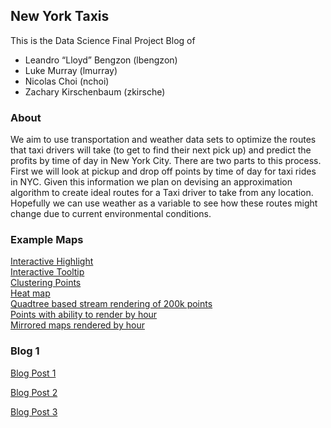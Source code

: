 ## New York Taxis

This is the Data Science Final Project Blog of
- Leandro “Lloyd” Bengzon (lbengzon)
- Luke Murray (lmurray)
- Nicolas Choi (nchoi)
- Zachary Kirschenbaum (zkirsche)

### About

We aim to use transportation and weather data sets to optimize the routes that taxi drivers will take (to get to find their next pick up) and predict the profits by time of day in New York City. There are two parts to this process. First we will look at pickup and drop off points by time of day for taxi rides in NYC. Given this information we plan on devising an approximation algorithm to create ideal routes for a Taxi driver to take from any location. Hopefully we can use weather as a variable to see how these routes might change due to current environmental conditions.

### Example Maps
[Interactive Highlight](https://nchoi.github.io/NewYorkTaxis/maps/interactiveHighlightMap.html)  
[Interactive Tooltip](https://nchoi.github.io/NewYorkTaxis/maps/toolTip.html)  
[Clustering Points](https://nchoi.github.io/NewYorkTaxis/maps/clusters.html)  
[Heat map](https://nchoi.github.io/NewYorkTaxis/maps/heatmap.html)  
[Quadtree based stream rendering of 200k points](https://nchoi.github.io/NewYorkTaxis/maps/canvasQuadtreeStreamRender.html)  
[Points with ability to render by hour](https://nchoi.github.io/NewYorkTaxis/maps/hourlyPoints.html)  
[Mirrored maps rendered by hour](https://nchoi.github.io/NewYorkTaxis/maps/syncHourlyPoints.html)

### Blog 1
[Blog Post 1](https://nchoi.github.io/NewYorkTaxis/blogpost1.html)

[Blog Post 2](https://nchoi.github.io/NewYorkTaxis/blogpost2.html)

[Blog Post 3](https://nchoi.github.io/NewYorkTaxis/blogpost3.html)



